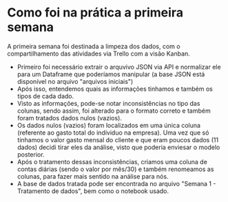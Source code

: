 # Como foi na prática a primeira semana

A primeira semana foi destinada a limpeza dos dados, com o compartilhamento das atividades via Trello com a visão Kanban. 

- Primeiro foi necessário extrair o arquvivo JSON via API e normalizar ele para um Dataframe que poderíamos manipular (a base JSON está disponível no arquivo "arquivos iniciais")
- Após isso, entendemos quais as informações tinhamos e também os tipos de cada dado.
- Visto as informações, pode-se notar inconsistências no tipo das colunas, sendo assim, foi alterado para o formato correto e também foram tratados dados nulos (vazios).
- Os dados nulos (vazios) foram localizados em uma única coluna (referente ao gasto total do indíviduo na empresa). Uma vez que só tinhamos o valor gasto mensal do cliente e que eram poucos dados (11 dados) decidi tirar eles da análise, visto que poderia enviesar o modelo posterior.
- Após o tratamento dessas inconsistências, criamos uma coluna de contas diárias (sendo o valor por mês/30) e também renomeamos as colunas, para fazer mais sentido na análise para nós.
- A base de dados tratada pode ser encontrada no arquivo "Semana 1 - Tratamento de dados", bem como o notebook usado.
